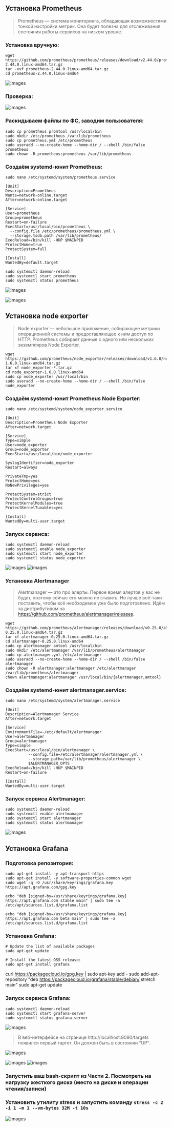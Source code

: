 ## Установка Prometheus

>Prometheus — система мониторинга, обладающая возможностями тонкой настройки метрик. Она будет полезна для отслеживания состояния работы сервисов на низком уровне.

### Установка вручную:
```
wget https://github.com/prometheus/prometheus/releases/download/v2.44.0/prometheus-2.44.0.linux-amd64.tar.gz
tar -xvf prometheus-2.44.0.linux-amd64.tar.gz
cd prometheus-2.44.0.linux-amd64
```
![images](images/71.jpg)   


### Проверка:

![images](images/73.jpg)  

### Раскидываем файлы по ФС, заводим пользователя:
```
sudo cp prometheus promtool /usr/local/bin
sudo mkdir /etc/prometheus /var/lib/prometheus
sudo cp prometheus.yml /etc/prometheus
sudo useradd --no-create-home --home-dir / --shell /bin/false prometheus
sudo chown -R prometheus:prometheus /var/lib/prometheus
```
### Создаём systemd-юнит Prometheus:
```
sudo nano /etc/systemd/system/prometheus.service
```

```
[Unit]
Description=Prometheus
Wants=network-online.target
After=network-online.target

[Service]
User=prometheus
Group=prometheus
Restart=on-failure
ExecStart=/usr/local/bin/prometheus \
  --config.file /etc/prometheus/prometheus.yml \
  --storage.tsdb.path /var/lib/prometheus/
ExecReload=/bin/kill -HUP $MAINPID
ProtectHome=true
ProtectSystem=full

[Install]
WantedBy=default.target
```

```
sudo systemctl daemon-reload
sudo systemctl start prometheus
sudo systemctl status prometheus
```
![images](images/74.jpg)

![images](images/75.jpg)

## Установка node exporter
>Node exporter — небольшое приложение, собирающее метрики операционной системы и предоставляющее к ним доступ по HTTP. Prometheus собирает данные с одного или нескольких экземпляров Node Exporter.
```
wget https://github.com/prometheus/node_exporter/releases/download/v1.6.0/node_exporter-1.6.0.linux-amd64.tar.gz
tar xf node_exporter-*.tar.gz
cd node_exporter-1.6.0.linux-amd64
sudo cp node_exporter /usr/local/bin
sudo useradd --no-create-home --home-dir / --shell /bin/false node_exporter
```
### Создаём systemd-юнит Prometheus Node Exporter:
```
sudo nano /etc/systemd/system/node_exporter.service
```

```
[Unit]
Description=Prometheus Node Exporter
After=network.target

[Service]
Type=simple
User=node_exporter
Group=node_exporter
ExecStart=/usr/local/bin/node_exporter

SyslogIdentifier=node_exporter
Restart=always

PrivateTmp=yes
ProtectHome=yes
NoNewPrivileges=yes

ProtectSystem=strict
ProtectControlGroups=true
ProtectKernelModules=true
ProtectKernelTunables=yes

[Install]
WantedBy=multi-user.target
```
### Запуск сервиса:
```
sudo systemctl daemon-reload
sudo systemctl enable node_exporter
sudo systemctl start node_exporter
sudo systemctl status node_exporter
```
![images](images/76.jpg)
![images](images/761.jpg)

### Установка Alertmanager
>Alertmanager — это про алерты. Первое время алертов у вас не будет, поэтому сейчас его можно не ставить. Но лучше всё-таки поставить, чтобы всё необходимое уже было подготовлено. Идём за дистрибутивом на https://github.com/prometheus/alertmanager/releases.
```
wget https://github.com/prometheus/alertmanager/releases/download/v0.25.0/alertmanager-0.25.0.linux-amd64.tar.gz
tar xf alertmanager-0.25.0.linux-amd64.tar.gz
cd alertmanager-0.25.0.linux-amd64
sudo cp alertmanager amtool /usr/local/bin
sudo mkdir /etc/alertmanager /var/lib/prometheus/alertmanager
sudo cp alertmanager.yml /etc/alertmanager
sudo useradd --no-create-home --home-dir / --shell /bin/false alertmanager
sudo chown -R alertmanager:alertmanager /etc/alertmanager /var/lib/prometheus/alertmanager
chown alertmanager:alertmanager /usr/local/bin/{alertmanager,amtool}
```

### Создаём systemd-юнит alertmanager.service:
```
sudo nano /etc/systemd/system/alertmanager.service
```

```
[Unit]
Description=Alertmanager Service
After=network.target

[Service]
EnvironmentFile=-/etc/default/alertmanager
User=alertmanager
Group=alertmanager
Type=simple
ExecStart=/usr/local/bin/alertmanager \
          --config.file=/etc/alertmanager/alertmanager.yml \
          --storage.path=/var/lib/prometheus/alertmanager \
          $ALERTMANAGER_OPTS
ExecReload=/bin/kill -HUP $MAINPID
Restart=on-failure

[Install]
WantedBy=multi-user.target
```

### Запуск сервиса Alertmanager:
```
sudo systemctl daemon-reload
sudo systemctl enable alertmanager
sudo systemctl start alertmanager
sudo systemctl status alertmanager
```
![images](images/77.jpg)

## Установка Grafana
### Подготовка репозитория:
```
sudo apt-get install -y apt-transport-https
sudo apt-get install -y software-properties-common wget
sudo wget -q -O /usr/share/keyrings/grafana.key https://apt.grafana.com/gpg.key

echo "deb [signed-by=/usr/share/keyrings/grafana.key] https://apt.grafana.com stable main" | sudo tee -a /etc/apt/sources.list.d/grafana.list

echo "deb [signed-by=/usr/share/keyrings/grafana.key] https://apt.grafana.com beta main" | sudo tee -a /etc/apt/sources.list.d/grafana.list
```
### Установка Grafana:
```
# Update the list of available packages
sudo apt-get update

# Install the latest OSS release:
sudo apt-get install grafana
```
curl https://packagecloud.io/gpg.key | sudo apt-key add -
sudo add-apt-repository "deb https://packagecloud.io/grafana/stable/debian/ stretch main"
sudo apt-get update


### Запуск сервиса Grafana:
```
sudo systemctl daemon-reload
sudo systemctl start grafana-server
sudo systemctl status grafana-server
```

![images](images/79.jpg)
>В веб-интерфейсе на странице http://localhost:9090/targets появился первый таргет. Он должен быть в состоянии “UP”.  

![images](images/710.jpg)

![images](images/712.jpg)
![images](images/713.jpg)

### Запустить ваш bash-скрипт из Части 2. Посмотреть на нагрузку жесткого диска (место на диске и операции чтения/записи)   

### Установить утилиту stress и запустить команду `stress -c 2 -i 1 -m 1 --vm-bytes 32M -t 10s`

![images](images/714.jpg)
